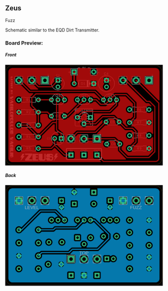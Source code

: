 ## Zeus

Fuzz

Schematic similar to the EQD Dirt Transmitter.


### Board Preview: 

##### Front

![alt text](Zeus_Front.png?raw=true)

##### Back

![alt text](Zeus_Back.png?raw=true)

